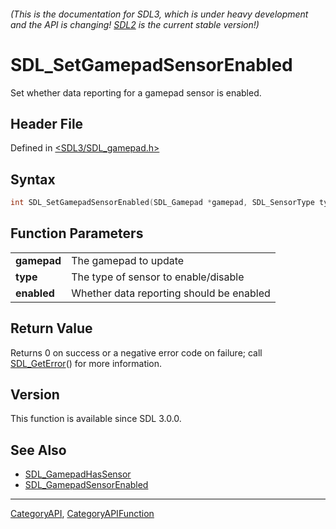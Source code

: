###### (This is the documentation for SDL3, which is under heavy development and the API is changing! [SDL2](https://wiki.libsdl.org/SDL2/) is the current stable version!)
# SDL_SetGamepadSensorEnabled

Set whether data reporting for a gamepad sensor is enabled.

## Header File

Defined in [<SDL3/SDL_gamepad.h>](https://github.com/libsdl-org/SDL/blob/main/include/SDL3/SDL_gamepad.h)

## Syntax

```c
int SDL_SetGamepadSensorEnabled(SDL_Gamepad *gamepad, SDL_SensorType type, SDL_bool enabled);

```

## Function Parameters

|                 |                                          |
| --------------- | ---------------------------------------- |
| **gamepad**     | The gamepad to update                    |
| **type**        | The type of sensor to enable/disable     |
| **enabled**     | Whether data reporting should be enabled |

## Return Value

Returns 0 on success or a negative error code on failure; call
[SDL_GetError](SDL_GetError)() for more information.

## Version

This function is available since SDL 3.0.0.

## See Also

- [SDL_GamepadHasSensor](SDL_GamepadHasSensor)
- [SDL_GamepadSensorEnabled](SDL_GamepadSensorEnabled)

----
[CategoryAPI](CategoryAPI), [CategoryAPIFunction](CategoryAPIFunction)

